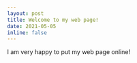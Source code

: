 ```yaml
---
layout: post
title: Welcome to my web page!
date: 2021-05-05
inline: false
---
```


I am very happy to put my web page online!